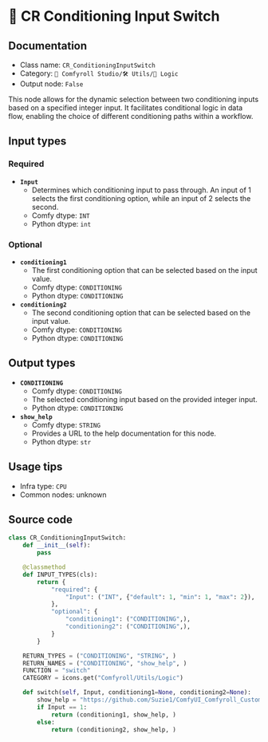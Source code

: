 # 🔀 CR Conditioning Input Switch
## Documentation
- Class name: `CR_ConditioningInputSwitch`
- Category: `🧩 Comfyroll Studio/🛠️ Utils/🔀 Logic`
- Output node: `False`

This node allows for the dynamic selection between two conditioning inputs based on a specified integer input. It facilitates conditional logic in data flow, enabling the choice of different conditioning paths within a workflow.
## Input types
### Required
- **`Input`**
    - Determines which conditioning input to pass through. An input of 1 selects the first conditioning option, while an input of 2 selects the second.
    - Comfy dtype: `INT`
    - Python dtype: `int`
### Optional
- **`conditioning1`**
    - The first conditioning option that can be selected based on the input value.
    - Comfy dtype: `CONDITIONING`
    - Python dtype: `CONDITIONING`
- **`conditioning2`**
    - The second conditioning option that can be selected based on the input value.
    - Comfy dtype: `CONDITIONING`
    - Python dtype: `CONDITIONING`
## Output types
- **`CONDITIONING`**
    - Comfy dtype: `CONDITIONING`
    - The selected conditioning input based on the provided integer input.
    - Python dtype: `CONDITIONING`
- **`show_help`**
    - Comfy dtype: `STRING`
    - Provides a URL to the help documentation for this node.
    - Python dtype: `str`
## Usage tips
- Infra type: `CPU`
- Common nodes: unknown


## Source code
```python
class CR_ConditioningInputSwitch:
    def __init__(self):
        pass

    @classmethod
    def INPUT_TYPES(cls):
        return {
            "required": {
                "Input": ("INT", {"default": 1, "min": 1, "max": 2}),
            },
            "optional": {
                "conditioning1": ("CONDITIONING",),
                "conditioning2": ("CONDITIONING",),        
            }
        }

    RETURN_TYPES = ("CONDITIONING", "STRING", )
    RETURN_NAMES = ("CONDITIONING", "show_help", )
    FUNCTION = "switch"
    CATEGORY = icons.get("Comfyroll/Utils/Logic")

    def switch(self, Input, conditioning1=None, conditioning2=None):
        show_help = "https://github.com/Suzie1/ComfyUI_Comfyroll_CustomNodes/wiki/Logic-Nodes#cr-conditioning-input-switch"
        if Input == 1:
            return (conditioning1, show_help, )
        else:
            return (conditioning2, show_help, )

```
